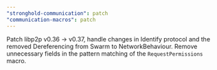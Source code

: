 ```yaml
---
"stronghold-communication": patch
"communication-macros": patch
---
```


Patch libp2p v0.36 -> v0.37, handle changes in Identify protocol and the removed Dereferencing from Swarm to NetworkBehaviour.
Remove unnecessary fields in the pattern matching of the `RequestPermissions` macro.
